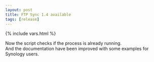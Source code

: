 ```yaml
---
layout: post
title: FTP Sync 1.4 available
tags: [release]
---
```

{% include vars.html %}

Now the script checks if the process is already running.<br />
And the documentation have been improved with some examples for Synology users.